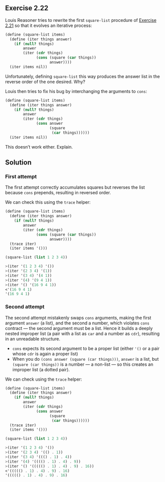 ## Exercise 2.22

Louis Reasoner tries to rewrite the first `square-list` procedure of [Exercise 2.21](./2.21.md) so that it evolves an iterative process:

```scheme
(define (square-list items)
  (define (iter things answer)
    (if (null? things)
        answer
        (iter (cdr things)
              (cons (square (car things))
                    answer))))
  (iter items nil))
```

Unfortunately, defining `square-list` this way produces the answer list in the reverse order of the one desired. Why?

Louis then tries to fix his bug by interchanging the arguments to `cons`:

```scheme
(define (square-list items)
  (define (iter things answer)
    (if (null? things)
        answer
        (iter (cdr things)
              (cons answer
                    (square
                     (car things))))))
  (iter items nil))
```

This doesn’t work either. Explain.

## Solution

### First attempt

The first attempt correctly accumulates squares but reverses the list because `cons` prepends, resulting in reversed order.

We can check this using the `trace` helper:

```scheme
(define (square-list items)
  (define (iter things answer)
    (if (null? things)
        answer
        (iter (cdr things)
              (cons (square (car things))
                    answer))))
  (trace iter)
  (iter items '()))

(square-list (list 1 2 3 4))
```

```scheme
>(iter '(1 2 3 4) '())
>(iter '(2 3 4) '(1))
>(iter '(3 4) '(4 1))
>(iter '(4) '(9 4 1))
>(iter '() '(16 9 4 1))
<'(16 9 4 1)
'(16 9 4 1)
```

### Second attempt

The second attempt mistakenly swaps `cons` arguments, making the first argument `answer` (a list), and the second a number, which violates `cons` contract — the second argument must be a list. Hence it builds a deeply nested improper list (a pair with a list as `car` and a number as `cdr`), resulting in an unreadable structure.

- `cons` expects its second argument to be a proper list (either `'()` or a pair whose `cdr` is again a proper list)
- When you do `(cons answer (square (car things)))`, `answer` is a list, but `(square (car things))` is a number — a non-list — so this creates an improper list (a dotted pair).

We can check using the `trace` helper:

```scheme
(define (square-list items)
  (define (iter things answer)
    (if (null? things)
        answer
        (iter (cdr things)
              (cons answer
                    (square
                     (car things))))))
  (trace iter)
  (iter items '()))

(square-list (list 1 2 3 4))
```

```scheme
>(iter '(1 2 3 4) '())
>(iter '(2 3 4) '(() . 1))
>(iter '(3 4) '((() . 1) . 4))
>(iter '(4) '(((() . 1) . 4) . 9))
>(iter '() '((((() . 1) . 4) . 9) . 16))
<'((((() . 1) . 4) . 9) . 16)
'((((() . 1) . 4) . 9) . 16)
```
